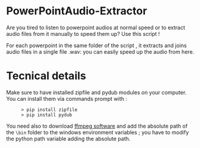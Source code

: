 # PowerPointAudio-Extractor

Are you tired to listen to powerpoint audios at normal speed or to extract audio files from it manually to speed them up? Use this script ! 

For each powerpoint in the same folder of the script , it extracts and joins audio files in a single file .wav: you can easily speed up the audio from here. 

# Tecnical details 

Make sure to have installed zipfile and pydub modules on your computer.
You can install them via commands prompt with :
<figure><pre><code>> pip install zipfile
> pip install pydub
</code></pre></figure>

You need also to download [ffmpeg software](https://ffmpeg.org/download.html) and add the absolute path of the <code>\bin</code> folder to the windows environment variables ; you have to modify the python path variable adding the absolute path.

